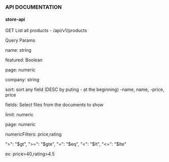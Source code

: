 ### API DOCUMENTATION

#### store-api

GET List all products - /api/v1/products

Query Params

name: string

featured: Boolean

page: numeric

company: string

sort: sort any field (DESC by puting - at the beginning)
-name, name, -price, price

fields: Select files from the documents to show

limit: numeric

page: numeric

numericFilters: price,rating

">": "$gt",
">=": "$gte",
"=": "$eq",
"<": "$lt",
"<=": "$lte"

ex: price>40,rating>4.5
